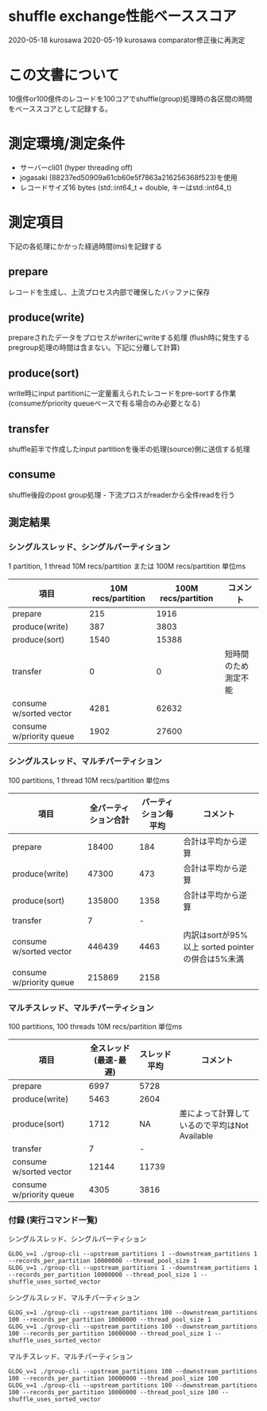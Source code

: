 # shuffle exchange性能ベーススコア

2020-05-18 kurosawa
2020-05-19 kurosawa comparator修正後に再測定

# この文書について

10億件or100億件のレコードを100コアでshuffle(group)処理時の各区間の時間をベーススコアとして記録する。

# 測定環境/測定条件

- サーバーcli01 (hyper threading off)
- jogasaki (88237ed50909a61cb60e5f7863a216256368f523)を使用
- レコードサイズ16 bytes (std::int64_t + double, キーはstd::int64_t)

# 測定項目
下記の各処理にかかった経過時間(ms)を記録する

## prepare
レコードを生成し、上流プロセス内部で確保したバッファに保存

## produce(write)
prepareされたデータをプロセスがwriterにwriteする処理
(flush時に発生するpregroup処理の時間は含まない。下記に分離して計算)

## produce(sort)
write時にinput partitionに一定量蓄えられたレコードをpre-sortする作業
(consumeがpriority queueベースで有る場合のみ必要となる)

## transfer
shuffle前半で作成したinput partitionを後半の処理(source)側に送信する処理

## consume
shuffle後段のpost group処理 - 下流プロスがreaderから全件readを行う

## 測定結果

### シングルスレッド、シングルパーティション

1 partition, 1 thread
10M recs/partition または 100M recs/partition
単位ms

|  項目| 10M recs/partition  | 100M recs/partition | コメント |
| ---- | ---- | --- | -- |
|  prepare |  215  | 1916  | |
|  produce(write) | 387 | 3803  | |
|  produce(sort) | 1540 | 15388 | |
|  transfer | 0 | 0 | 短時間のため測定不能 |
|  consume w/sorted vector|4281| 62632  | |
|  consume w/priority queue|1902  | 27600  | |

### シングルスレッド、マルチパーティション

100 partitions, 1 thread
10M recs/partition
単位ms

|  項目| 全パーティション合計  | パーティション毎平均 | コメント |
| ---- | ---- | --- | -- |
|  prepare |18400 | 184 |合計は平均から逆算  |
|  produce(write) |47300 | 473 | 合計は平均から逆算 |
|  produce(sort) |135800 | 1358  | 合計は平均から逆算 |
|  transfer | 7 | - |  |
|  consume w/sorted vector|446439|4463| 内訳はsortが95%以上 sorted pointerの併合は5%未満|
|  consume w/priority queue|215869|2158| |

### マルチスレッド、マルチパーティション

100 partitions, 100 threads
10M recs/partition
単位ms

|  項目| 全スレッド(最速-最遅)  | スレッド平均 | コメント |
| ---- | ---- | --- | -- |
|  prepare |  6997 | 5728 | |
|  produce(write) |5463| 2604  | |
|  produce(sort) |1712 | NA    | 差によって計算しているので平均はNot Available |
|  transfer | 7 | - |  |
|  consume w/sorted vector|12144|11739 | |
|  consume w/priority queue|4305|3816 |  |

### 付録 (実行コマンド一覧)

シングルスレッド、シングルパーティション
```
GLOG_v=1 ./group-cli --upstream_partitions 1 --downstream_partitions 1 --records_per_partition 10000000 --thread_pool_size 1
GLOG_v=1 ./group-cli --upstream_partitions 1 --downstream_partitions 1 --records_per_partition 10000000 --thread_pool_size 1 --shuffle_uses_sorted_vector
```

シングルスレッド、マルチパーティション
```
GLOG_v=1 ./group-cli --upstream_partitions 100 --downstream_partitions 100 --records_per_partition 10000000 --thread_pool_size 1
GLOG_v=1 ./group-cli --upstream_partitions 100 --downstream_partitions 100 --records_per_partition 10000000 --thread_pool_size 1 --shuffle_uses_sorted_vector
```

マルチスレッド、マルチパーティション
```
GLOG_v=1 ./group-cli --upstream_partitions 100 --downstream_partitions 100 --records_per_partition 10000000 --thread_pool_size 100
GLOG_v=1 ./group-cli --upstream_partitions 100 --downstream_partitions 100 --records_per_partition 10000000 --thread_pool_size 100 --shuffle_uses_sorted_vector
```